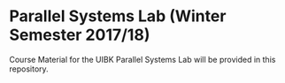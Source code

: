 # Parallel Systems Lab (Winter Semester 2017/18)

Course Material for the UIBK Parallel Systems Lab will be provided in this repository.
